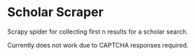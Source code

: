 # Scholar Scraper

Scrapy spider for collecting first n results for a scholar search.

Currently does not work due to CAPTCHA responses required.
